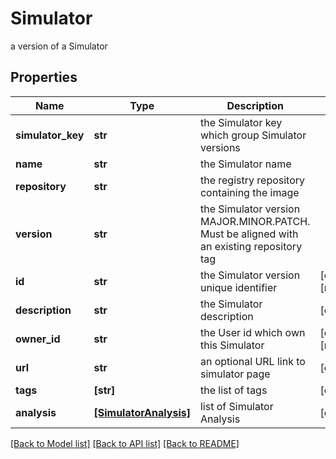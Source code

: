 # Simulator

a version of a Simulator

## Properties
Name | Type | Description | Notes
------------ | ------------- | ------------- | -------------
**simulator_key** | **str** | the Simulator key which group Simulator versions | 
**name** | **str** | the Simulator name | 
**repository** | **str** | the registry repository containing the image | 
**version** | **str** | the Simulator version MAJOR.MINOR.PATCH. Must be aligned with an existing repository tag | 
**id** | **str** | the Simulator version unique identifier | [optional] [readonly] 
**description** | **str** | the Simulator description | [optional] 
**owner_id** | **str** | the User id which own this Simulator | [optional] [readonly] 
**url** | **str** | an optional URL link to simulator page | [optional] 
**tags** | **[str]** | the list of tags | [optional] 
**analysis** | [**[SimulatorAnalysis]**](SimulatorAnalysis.md) | list of Simulator Analysis | [optional] 

[[Back to Model list]](../README.md#documentation-for-models) [[Back to API list]](../README.md#documentation-for-api-endpoints) [[Back to README]](../README.md)


